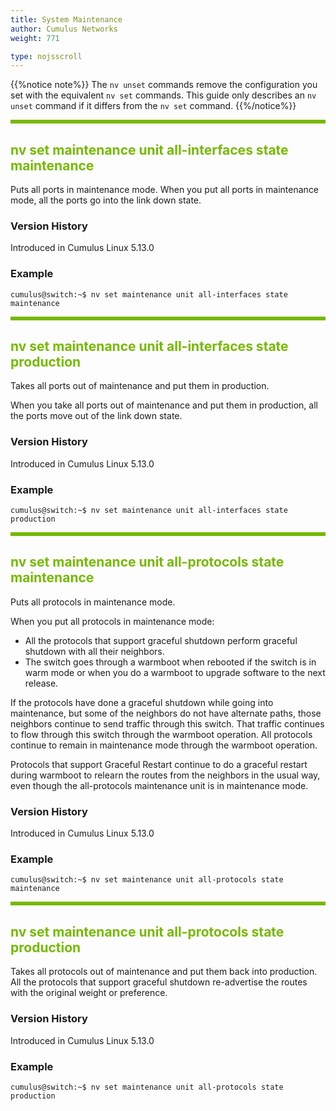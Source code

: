 ```yaml
---
title: System Maintenance
author: Cumulus Networks
weight: 771

type: nojsscroll
---
```

<style>
h { color: RGB(118,185,0)}
</style>
{{%notice note%}}
The `nv unset` commands remove the configuration you set with the equivalent `nv set` commands. This guide only describes an `nv unset` command if it differs from the `nv set` command.
{{%/notice%}}

<HR STYLE="BORDER: DASHED RGB(118,185,0) 0.5PX;BACKGROUND-COLOR: RGB(118,185,0);HEIGHT: 4.0PX;"/>

## <h>nv set maintenance unit all-interfaces state maintenance</h>

Puts all ports in maintenance mode. When you put all ports in maintenance mode, all the ports go into the link down state.

### Version History

Introduced in Cumulus Linux 5.13.0

### Example

```
cumulus@switch:~$ nv set maintenance unit all-interfaces state maintenance
```

<HR STYLE="BORDER: DASHED RGB(118,185,0) 0.5PX;BACKGROUND-COLOR: RGB(118,185,0);HEIGHT: 4.0PX;"/>

## <h>nv set maintenance unit all-interfaces state production</h>

Takes all ports out of maintenance and put them in production.

When you take all ports out of maintenance and put them in production, all the ports move out of the link down state.

### Version History

Introduced in Cumulus Linux 5.13.0

### Example

```
cumulus@switch:~$ nv set maintenance unit all-interfaces state production
```

<HR STYLE="BORDER: DASHED RGB(118,185,0) 0.5PX;BACKGROUND-COLOR: RGB(118,185,0);HEIGHT: 4.0PX;"/>

## <h>nv set maintenance unit all-protocols state maintenance</h>

Puts all protocols in maintenance mode.

When you put all protocols in maintenance mode:
- All the protocols that support graceful shutdown perform graceful shutdown with all their neighbors.
- The switch goes through a warmboot when rebooted if the switch is in warm mode or when you do a warmboot to upgrade software to the next release.

If the protocols have done a graceful shutdown while going into maintenance, but some of the neighbors do not have alternate paths, those neighbors continue to send traffic through this switch. That traffic continues to flow through this switch through the warmboot operation. All protocols continue to remain in maintenance mode through the warmboot operation.

Protocols that support Graceful Restart continue to do a graceful restart during warmboot to relearn the routes from the neighbors in the usual way, even though the all-protocols maintenance unit is in maintenance mode.

### Version History

Introduced in Cumulus Linux 5.13.0

### Example

```
cumulus@switch:~$ nv set maintenance unit all-protocols state maintenance
```

<HR STYLE="BORDER: DASHED RGB(118,185,0) 0.5PX;BACKGROUND-COLOR: RGB(118,185,0);HEIGHT: 4.0PX;"/>

## <h>nv set maintenance unit all-protocols state production</h>

Takes all protocols out of maintenance and put them back into production. All the protocols that support graceful shutdown re-advertise the routes with the original weight or preference.

### Version History

Introduced in Cumulus Linux 5.13.0

### Example

```
cumulus@switch:~$ nv set maintenance unit all-protocols state production
```
